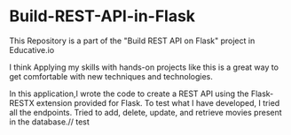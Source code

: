 # Build-REST-API-in-Flask

This Repository is a part of the "Build REST API on Flask" project in Educative.io

I think Applying my skills with hands-on projects like this is a great way to get comfortable with new techniques and technologies.

In this application,I wrote the code to create a REST API using the Flask-RESTX extension provided for Flask. To test what I have developed, I tried all the endpoints. Tried to add, delete, update, and retrieve movies present in the database.// test
